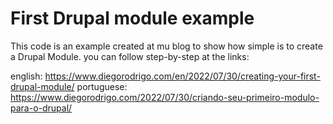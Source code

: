 # First Drupal module example

This code is an example created at mu blog to show how simple is to create a Drupal Module. you can follow step-by-step at the links:

english: <https://www.diegorodrigo.com/en/2022/07/30/creating-your-first-drupal-module/>
portuguese: <https://www.diegorodrigo.com/2022/07/30/criando-seu-primeiro-modulo-para-o-drupal/>
